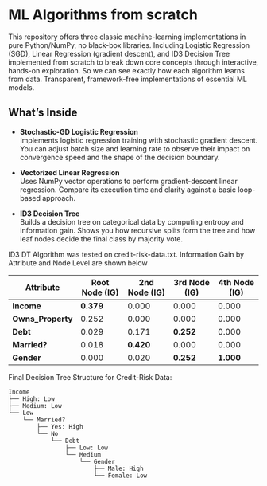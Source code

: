 # ML Algorithms from scratch

This repository offers three classic machine-learning implementations in pure Python/NumPy, no black-box libraries. Including Logistic Regression (SGD), Linear Regression (gradient descent), and ID3 Decision Tree implemented from scratch to break down core concepts through interactive, hands-on exploration. So we can see exactly how each algorithm learns from data. Transparent, framework-free implementations of essential ML models.

## What’s Inside

- **Stochastic-GD Logistic Regression**  
  Implements logistic regression training with stochastic gradient descent. You can adjust batch size and learning rate to observe their impact on convergence speed and the shape of the decision boundary.
  
- **Vectorized Linear Regression**  
  Uses NumPy vector operations to perform gradient-descent linear regression. Compare its execution time and clarity against a basic loop-based approach.
  
- **ID3 Decision Tree**  
  Builds a decision tree on categorical data by computing entropy and information gain. Shows you how recursive splits form the tree and how leaf nodes decide the final class by majority vote.

ID3 DT Algorithm was tested on credit-risk-data.txt. Information Gain by Attribute and Node Level are shown below   

| **Attribute**      | **Root Node (IG)** | **2nd Node (IG)** | **3rd Node (IG)** | **4th Node (IG)** |
| ------------------ | ------------------ | ----------------- | ----------------- | ----------------- |
| **Income**         | **0.379**          | 0.000             | 0.000             | 0.000             |
| **Owns\_Property** | 0.252              | 0.000             | 0.000             | 0.000             |
| **Debt**           | 0.029              | 0.171             | **0.252**         | 0.000             |
| **Married?**       | 0.018              | **0.420**         | 0.000             | 0.000             |
| **Gender**         | 0.000              | 0.020             | **0.252**         | **1.000**         |

Final Decision Tree Structure for Credit-Risk Data:    

```
Income
├── High: Low
├── Medium: Low
└── Low
    └── Married?
        ├── Yes: High
        └── No
            └── Debt
                ├── Low: Low
                └── Medium
                    └── Gender
                        ├── Male: High
                        └── Female: Low
```
